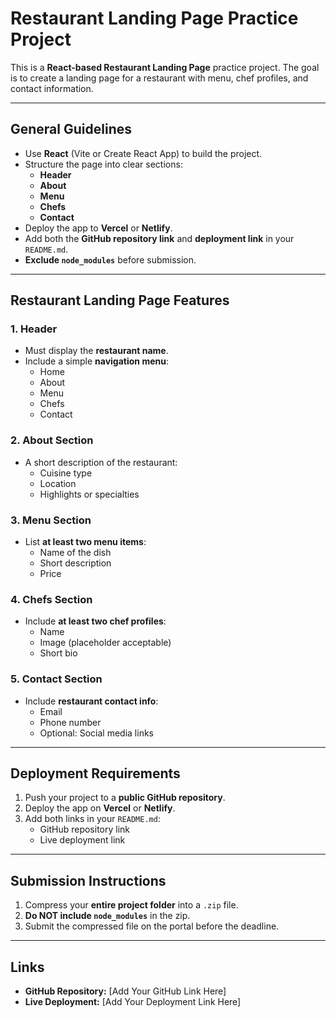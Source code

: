 # Restaurant Landing Page Practice Project

This is a **React-based Restaurant Landing Page** practice project. The goal is to create a landing page for a restaurant with menu, chef profiles, and contact information.

---

## General Guidelines

- Use **React** (Vite or Create React App) to build the project.
- Structure the page into clear sections:
  - **Header**
  - **About**
  - **Menu**
  - **Chefs**
  - **Contact**
- Deploy the app to **Vercel** or **Netlify**.
- Add both the **GitHub repository link** and **deployment link** in your `README.md`.
- **Exclude `node_modules`** before submission.

---

## Restaurant Landing Page Features

### 1. Header
- Must display the **restaurant name**.
- Include a simple **navigation menu**:
  - Home
  - About
  - Menu
  - Chefs
  - Contact

### 2. About Section
- A short description of the restaurant:
  - Cuisine type
  - Location
  - Highlights or specialties

### 3. Menu Section
- List **at least two menu items**:
  - Name of the dish
  - Short description
  - Price

### 4. Chefs Section
- Include **at least two chef profiles**:
  - Name
  - Image (placeholder acceptable)
  - Short bio

### 5. Contact Section
- Include **restaurant contact info**:
  - Email
  - Phone number
  - Optional: Social media links

---

## Deployment Requirements

1. Push your project to a **public GitHub repository**.
2. Deploy the app on **Vercel** or **Netlify**.
3. Add both links in your `README.md`:
   - GitHub repository link
   - Live deployment link

---

## Submission Instructions

1. Compress your **entire project folder** into a `.zip` file.
2. **Do NOT include `node_modules`** in the zip.
3. Submit the compressed file on the portal before the deadline.

---

## Links

- **GitHub Repository:** [Add Your GitHub Link Here]  
- **Live Deployment:** [Add Your Deployment Link Here]
